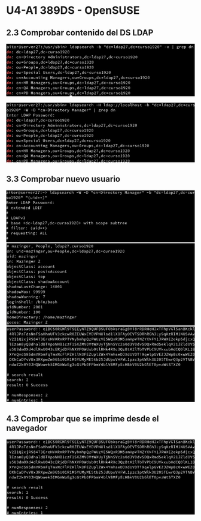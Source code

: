 # U4-A1 389DS - OpenSUSE

## 2.3 Comprobar contenido del DS LDAP

![](img/img1.png)

![](img/img2.png)

## 3.3 Comprobar nuevo usuario

![](img/img3.png)
![](img/img4.png)
![](img/img5.png)


## 4.3 Comprobar que se imprime desde el navegador

![](img/img5.png)

